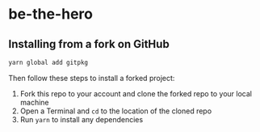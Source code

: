 # be-the-hero

## Installing from a fork on GitHub

```sh
yarn global add gitpkg
```

Then follow these steps to install a forked project:

1. Fork this repo to your account and clone the forked repo to your local machine
1. Open a Terminal and `cd` to the location of the cloned repo
1. Run `yarn` to install any dependencies
